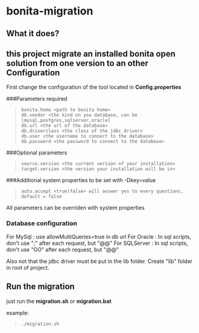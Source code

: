 bonita-migration
=================
What it does?
-------------
this project migrate an installed bonita open solution from one version to an other
Configuration
--------------

First change the configuration of the tool located in **Config.properties**


###Parameters required
>     bonita.home <path to bonita home>
>     db.vendor <the kind on you database, can be [mysql,postgres,sqlserver,oracle]
>     db.url <the url of the database>
>     db.driverclass <the class of the jdbc driver>
>     db.user <the username to connect to the database>
>     db.password <the password to connect to the database>

###Optional parameters
>     source.version <the current version of your installation>
>     target.version <the version your installation will be in>

###Additional system properties 
to be set with -Dkey=value
>     auto.accept <true|false> will answer yes to every questions, default = false

All parameters can be overriden with system properties

### Database configuration
For MySql : use allowMultiQueries=true in db url
For Oracle :  In sql scripts, don't use ";" after each request, but "@@"
For SQLServer :  In sql scripts, don't use "GO" after each request, but "@@"


Also not that the jdbc driver must be put in the lib folder. Create "lib" folder in root of project.

Run the migration
-----------------
just run the **migration.sh** or **migration.bat**

example:
>     ./migration.sh

